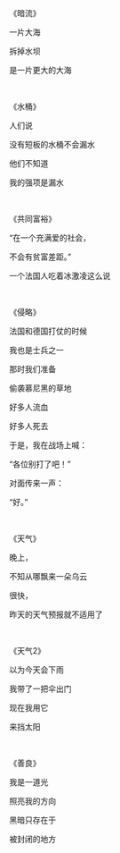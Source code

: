 《暗流》

一片大海

拆掉水坝

是一片更大的大海

<br>

《水桶》

人们说

没有短板的水桶不会漏水

他们不知道

我的强项是漏水

<br>

《共同富裕》

“在一个充满爱的社会，

不会有贫富差距。”

一个法国人吃着冰激凌这么说

<br>

《侵略》

法国和德国打仗的时候

我也是士兵之一

那时我们准备

偷袭慕尼黑的草地

好多人流血

好多人死去

于是，我在战场上喊：

“各位别打了吧！”

对面传来一声：

“好。”

<br>

《天气》

晚上，

不知从哪飘来一朵乌云

很快，

昨天的天气预报就不适用了

<br>

《天气2》

以为今天会下雨

我带了一把伞出门

现在我用它

来挡太阳

<br>

《善良》

我是一道光

照亮我的方向

黑暗只存在于

被封闭的地方